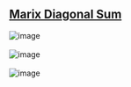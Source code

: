 ## [Marix Diagonal Sum](https://leetcode.com/problems/matrix-diagonal-sum/)

![image](https://user-images.githubusercontent.com/55481820/135716812-b6aa7b55-98bf-4387-be6f-0e3dee62fd30.png)
<br/>
<br/>
![image](https://user-images.githubusercontent.com/55481820/135716846-e75c4868-a491-4b37-b8a3-d1db6925c636.png)
<br/>
<br/>
![image](https://user-images.githubusercontent.com/55481820/135716869-024a2a15-7189-4574-8fa6-81be2bb6c739.png)
